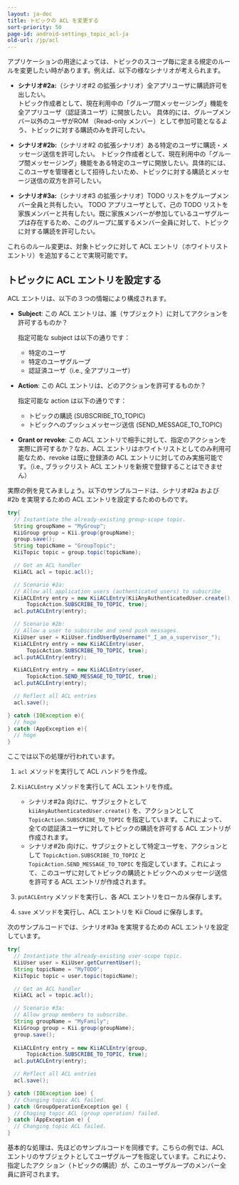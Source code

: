 ```yaml
---
layout: ja-doc
title: トピックの ACL を変更する
sort-priority: 50
page-id: android-settings_topic_acl-ja
old-url: /jp/acl
---
```

アプリケーションの用途によっては、トピックのスコープ毎に定まる規定のルールを変更したい時があります。例えば、以下の様なシナリオが考えられます。

*  **シナリオ#2a:**（シナリオ#2 の拡張シナリオ）全アプリユーザに購読許可を出したい。  
    トピック作成者として、現在利用中の「グループ間メッセージング」機能を全アプリユーザ（認証済ユーザ）に開放したい。
    具体的には、グループメンバー以外のユーザがROM （Read-only メンバー）として参加可能となるよう、トピックに対する購読のみを許可したい。
 
*  **シナリオ#2b:**（シナリオ#2 の拡張シナリオ）ある特定のユーザに購読・メッセージ送信を許可したい。
    トピック作成者として、現在利用中の「グループ間メッセージング」機能をある特定のユーザに開放したい。具体的には、このユーザを管理者として招待したいため、トピックに対する購読とメッセージ送信の双方を許可したい。
 
*  **シナリオ#3a:**（シナリオ#3 の拡張シナリオ）TODO リストをグループメンバー全員と共有したい。
    TODO アプリユーザとして、己の TODO リストを家族メンバーと共有したい。既に家族メンバーが参加しているユーザグループは存在するため、このグループに属するメンバー全員に対して、トピックに対する購読を許可したい。

これらのルール変更は、対象トピックに対して ACL エントリ（ホワイトリストエントリ）を追加することで実現可能です。

## トピックに ACL エントリを設定する

ACL エントリは、以下の３つの情報により構成されます。

* **Subject**: この ACL エントリは、誰（サブジェクト）に対してアクションを許可するものか？

    指定可能な subject は以下の通りです：
    * 特定のユーザ
    * 特定のユーザグループ
    * 認証済ユーザ（i.e., 全アプリユーザ）

* **Action**: この ACL エントリは、どのアクションを許可するものか？

    指定可能な action は以下の通りです：
    * トピックの購読 (SUBSCRIBE\_TO\_TOPIC)
    * トピックへのプッシュメッセージ送信 (SEND\_MESSAGE\_TO\_TOPIC)

* **Grant or revoke**: この ACL エントリで相手に対して、指定のアクションを実際に許可するか？なお、ACL エントリはホワイトリストとしてのみ利用可能なため、revoke は既に登録済の ACL エントリに対してのみ実施可能です。（i.e., ブラックリスト ACL エントリを新規で登録することはできません）

実際の例を見てみましょう。以下のサンプルコードは、シナリオ#2a および #2b を実現するための ACL エントリを設定するためのものです。

```java
try{
  // Instantiate the already-existing group-scope topic.
  String groupName = "MyGroup";
  KiiGroup group = Kii.group(groupName);
  group.save();
  String topicName = "GroupTopic";
  KiiTopic topic = group.topic(topicName);

  // Get an ACL handler
  KiiACL acl = topic.acl();

  // Scenario #2a:
  // Allow all application users (authenticated users) to subscribe
  KiiACLEntry entry = new KiiACLEntry(KiiAnyAuthenticatedUser.create(), 
      TopicAction.SUBSCRIBE_TO_TOPIC, true);
  acl.putACLEntry(entry);

  // Scenario #2b:
  // Allow a user to subscribe and send push messages.
  KiiUser user = KiiUser.findUserByUsername("_I_am_a_supervisor_");
  KiiACLEntry entry = new KiiACLEntry(user, 
      TopicAction.SUBSCRIBE_TO_TOPIC, true);
  acl.putACLEntry(entry);

  KiiACLEntry entry = new KiiACLEntry(user, 
      TopicAction.SEND_MESSAGE_TO_TOPIC, true);
  acl.putACLEntry(entry);

  // Reflect all ACL entries
  acl.save();

} catch (IOException e){
  // hoge
} catch (AppException e){
  // hoge
} 
```

ここでは以下の処理が行われています。

1.  `acl` メソッドを実行して ACL ハンドラを作成。
2.  `KiiACLEntry` メソッドを実行して ACL エントリを作成。
    * シナリオ#2a 向けに、サブジェクトとして `kiiAnyAuthenticatedUser.create()` を、アクションとして `TopicAction.SUBSCRIBE_TO_TOPIC` を指定しています。
      これによって、全ての認証済ユーザに対してトピックの購読を許可する ACL エントリが作成されます。
    * シナリオ#2b 向けに、サブジェクトとして特定ユーザを、アクションとして `TopicAction.SUBSCRIBE_TO_TOPIC` と `TopicAction.SEND_MESSAGE_TO_TOPIC`
      を指定しています。これによって、このユーザに対してトピックの購読とトピックへのメッセージ送信を許可する ACL エントリが作成されます。

3.  `putACLEntry` メソッドを実行し、各 ACL エントリをローカル保存します。
4.  `save` メソッドを実行し、ACL エントリを Kii Cloud に保存します。

次のサンプルコードでは、シナリオ#3a を実現するための ACL エントリを設定しています。

```java
try{
  // Instantiate the already-existing user-scope topic.
  KiiUser user = KiiUser.getCurrentUser();
  String topicName = "MyTODO";
  KiiTopic topic = user.topic(topicName);

  // Get an ACL handler
  KiiACL acl = topic.acl();

  // Scenario #3a:
  // Allow group members to subscribe.
  String groupName = "MyFamily";
  KiiGroup group = Kii.group(groupName);
  group.save();
  
  KiiACLEntry entry = new KiiACLEntry(group, 
      TopicAction.SUBSCRIBE_TO_TOPIC, true);
  acl.putACLEntry(entry);

  // Reflect all ACL entries
  acl.save();

} catch (IOException ioe) {
  // Changing topic ACL failed.
} catch (GroupOperationException ge) {
  // Chaging topic ACL (group operation) failed.
} catch (AppException e) {
  // Changing topic ACL failed.
} 
```

基本的な処理は、先ほどのサンプルコードを同様です。こちらの例では、ACL エントリのサブジェクトとしてユーザグループを指定しています。これにより、指定したアク
ション（トピックの購読）が、このユーザグループのメンバー全員に許可されます。

